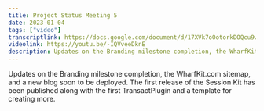 ```yaml
---
title: Project Status Meeting 5
date: 2023-01-04
tags: ["video"]
transcriptlink: https://docs.google.com/document/d/17XVk7oOotorkDOQcu9wZ5r4Vgu7Iq9Yz7K9dbvhzRgk/edit?usp=sharing
videolink: https://youtu.be/-IQVveeDknE
description: Updates on the Branding milestone completion, the WharfKit.com sitemap, and a new blog soon to be deployed. The first release of the Session Kit has been published along with the first TransactPlugin and a template for creating more.
---
```


Updates on the Branding milestone completion, the WharfKit.com sitemap, and a new blog soon to be deployed. The first release of the Session Kit has been published along with the first TransactPlugin and a template for creating more.
